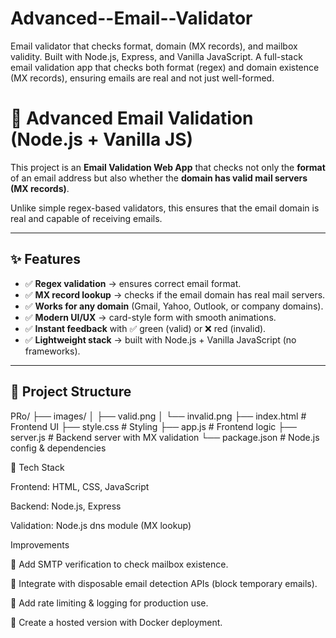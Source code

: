 # Advanced--Email--Validator
Email validator that checks format, domain (MX records), and mailbox validity. Built with Node.js, Express, and Vanilla JavaScript.
A full-stack email validation app that checks both format (regex) and domain existence (MX records), ensuring emails are real and not just well-formed.
# 📧 Advanced Email Validation (Node.js + Vanilla JS)
This project is an **Email Validation Web App** that checks not only the **format** of an email address but also whether the **domain has valid mail servers (MX records)**.  

Unlike simple regex-based validators, this ensures that the email domain is real and capable of receiving emails.

---

## ✨ Features
- ✅ **Regex validation** → ensures correct email format.  
- ✅ **MX record lookup** → checks if the email domain has real mail servers.  
- ✅ **Works for any domain** (Gmail, Yahoo, Outlook, or company domains).  
- ✅ **Modern UI/UX** → card-style form with smooth animations.  
- ✅ **Instant feedback** with ✅ green (valid) or ❌ red (invalid).  
- ✅ **Lightweight stack** → built with Node.js + Vanilla JavaScript (no frameworks).  

---

## 📂 Project Structure
PRo/
├── images/
│ ├── valid.png
│ └── invalid.png
├── index.html # Frontend UI
├── style.css # Styling
├── app.js # Frontend logic
├── server.js # Backend server with MX validation
└── package.json # Node.js config & dependencies

🔧 Tech Stack

Frontend: HTML, CSS, JavaScript

Backend: Node.js, Express

Validation: Node.js dns module (MX lookup)

Improvements

📌 Add SMTP verification to check mailbox existence.

📌 Integrate with disposable email detection APIs (block temporary emails).

📌 Add rate limiting & logging for production use.

📌 Create a hosted version with Docker deployment.

